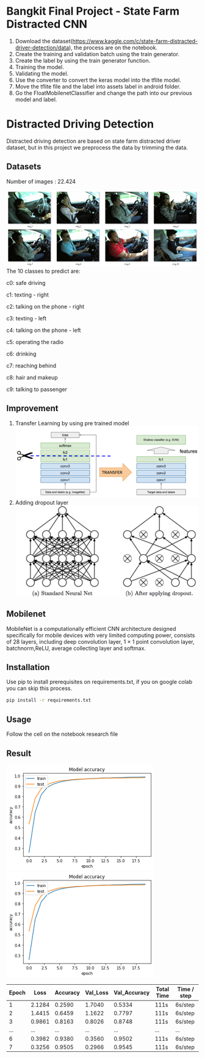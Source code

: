 # Bangkit Final Project - State Farm Distracted CNN
1. Download the dataset(https://www.kaggle.com/c/state-farm-distracted-driver-detection/data), the process are on the notebook.
2. Create the training and validation batch using the train generator.
3. Create the label by using the train generator function.
4. Training the model.
5. Validating the model.
6. Use the converter to convert the keras model into the tflite model.
7. Move the tflite file and the label into assets label in android folder.
8. Go the FloatMobilenetClassifier and change the path into our previous model and label.

# Distracted Driving Detection 

Distracted driving detection are based on state farm distracted driver dataset, but in this project we preprocess the data by trimming the data.

## Datasets
Number of images : 22.424

![imageexample](/image/imageexample.png)
The 10 classes to predict are:

c0: safe driving

c1: texting - right  

c2: talking on the phone - right

c3: texting - left

c4: talking on the phone - left

c5: operating the radio

c6: drinking

c7: reaching behind

c8: hair and makeup

c9: talking to passenger


## Improvement
1. Transfer Learning by using pre trained model
![transfer_learning](/image/transfer_learning.png)
2. Adding dropout layer
![dropout](/image/dropout.png)

## Mobilenet
MobileNet is a computationally efficient CNN architecture designed specifically for mobile devices with very limited computing power, consists of 28 layers, including deep convolution layer, 1 × 1 point convolution layer, batchnorm,ReLU, average collecting layer and softmax.

## Installation

Use pip to install prerequisites on requirements.txt, if you on google colab you can skip this process.

```bash
pip install -r requirements.txt
```

## Usage

Follow the cell on the notebook research file

## Result

![Graph1](/image/graph1.png) ![Graph2](/image/graph2.png)

Epoch | Loss | Accuracy | Val_Loss | Val_Accuracy | Total Time | Time / step
------------ | ------------- | ------------ | ------------- | ------------ | ------------- | ----------------
1 | 2.1284 | 0.2590 | 1.7040 | 0.5334 | 111s | 6s/step
2 | 1.4415 | 0.6459 | 1.1622 | 0.7797 | 111s | 6s/step
3 | 0.9861 | 0.8163 | 0.8026 | 0.8748 | 111s | 6s/step
... | ... | ... | ... | ... | ... | ...
6 | 0.3982 | 0.9380 | 0.3560 | 0.9502 | 111s | 6s/step
7 | 0.3256 | 0.9505 | 0.2966 | 0.9545 | 111s | 6s/step

